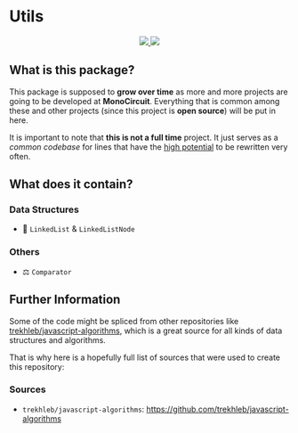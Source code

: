<!-- @format -->

# Utils

<p align="center">
    <a href="https://www.npmjs.com/package/@monocircuit/utils" alt="NPM Package">
        <img src="https://img.shields.io/npm/v/@monocircuit/utils"/>
    </a>
    <a href="https://github.com/monocircuit/utils/actions/workflows/main.yml" alt="Build Status">
        <img src="https://img.shields.io/github/workflow/status/monocircuit/utils/CI"/>
    </a>
</p>

## What is this package?

This package is supposed to **grow over time** as more and more projects are going to be developed
at **MonoCircuit**. Everything that is common among these and other projects (since this project is
**open source**) will be put in here.

It is important to note that **this is not a full time** project. It just serves as a _common
codebase_ for lines that have the <u>high potential</u> to be rewritten very often.

## What does it contain?

### Data Structures

-   🔗 `LinkedList` & `LinkedListNode`

### Others

-   ⚖️ `Comparator`

## Further Information

Some of the code might be spliced from other repositories like
[trekhleb/javascript-algorithms](https://github.com/trekhleb/javascript-algorithms), which is a
great source for all kinds of data structures and algorithms.

That is why here is a hopefully full list of sources that were used to create this repository:

### Sources

-   `trekhleb/javascript-algorithms`: https://github.com/trekhleb/javascript-algorithms
